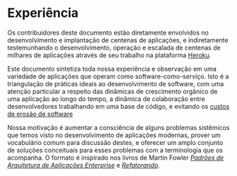 Experiência
===========

Os contribuidores deste documento estão diretamente envolvidos no desenvolvimento e implantação de centenas de aplicações, e indiretamente testemunhando o desenvolvimento, operação e escalada de centenas de milhares de aplicações através de seu trabalho na plataforma [Heroku](http://www.heroku.com/).

Este documento sintetiza toda nossa experiência e observação em uma variedade de aplicações que operam como software-como-serviço. Isto é a triangulação de práticas ideais ao desenvolvimento de software, com uma atenção particular a respeito das dinâmicas de crescimento orgânico de uma aplicação ao longo do tempo, a dinâmica de colaboração entre desenvolvedores trabalhando em uma base de código, e evitando os [custos de erosão de software](http://blog.heroku.com/archives/2011/6/28/the_new_heroku_4_erosion_resistance_explicit_contracts/)

Nossa motivação é aumentar a consciência de alguns problemas sistêmicos que temos visto no desenvolvimento de aplicações modernas, prover um vocabulário comum para discussão destes, e oferecer um amplo conjunto de soluções conceituais para esses problemas com a terminologia que os acompanha. O formato é inspirado nos livros de Martin Fowler *[Padrões de Arquitetura de Aplicações Enterprise](http://books.google.com/books/about/Patterns_of_enterprise_application_archi.html?id=FyWZt5DdvFkC)* e *[Refatorando](http://books.google.com/books/about/Refactoring.html?id=1MsETFPD3I0C)*.
